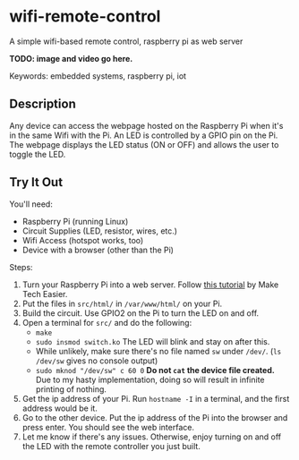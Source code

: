 # wifi-remote-control
A simple wifi-based remote control, raspberry pi as web server

**TODO: image and video go here.**

Keywords: embedded systems, raspberry pi, iot

## Description
Any device can access the webpage hosted on the Raspberry Pi when it's in the same Wifi with the Pi. An LED is controlled by a GPIO pin on the Pi. The webpage displays the LED status (ON or OFF) and allows the user to toggle the LED.

## Try It Out
You'll need:
- Raspberry Pi (running Linux)
- Circuit Supplies (LED, resistor, wires, etc.)
- Wifi Access (hotspot works, too)
- Device with a browser (other than the Pi)

Steps:
1. Turn your Raspberry Pi into a web server. Follow [this tutorial](https://www.youtube.com/watch?v=9pn1KKhxwdM) by Make Tech Easier.
2. Put the files in `src/html/` in `/var/www/html/` on your Pi.
3. Build the circuit. Use GPIO2 on the Pi to turn the LED on and off.
4. Open a terminal for `src/` and do the following:
    - `make`
    - `sudo insmod switch.ko` The LED will blink and stay on after this.
    - While unlikely, make sure there's no file named `sw` under `/dev/`. (`ls /dev/sw` gives no console output)
    - `sudo mknod "/dev/sw" c 60 0` **Do not `cat` the device file created.** Due to my hasty implementation, doing so will result in infinite printing of nothing.
5. Get the ip address of your Pi. Run `hostname -I` in a terminal, and the first address would be it.
6. Go to the other device. Put the ip address of the Pi into the browser and press enter. You should see the web interface.
7. Let me know if there's any issues. Otherwise, enjoy turning on and off the LED with the remote controller you just built.
